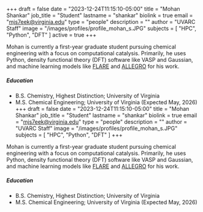 +++
draft = false
date = "2023-12-24T11:15:10-05:00"
title = "Mohan Shankar"
job_title = "Student"
lastname = "shankar"
biolink = true
email = "mjs7eek@virginia.edu"
type = "people"
description = ""
author = "UVARC Staff"
image = "/images/profiles/profile_mohan_s.JPG"
subjects = [
  "HPC", "Python", "DFT"
]
active = true
+++

Mohan is currently a first-year graduate student pursuing chemical engineering with a focus on computational catalysis. Primarily, he uses Python, density functional theory (DFT) software like VASP and Gaussian, and machine learning models like [FLARE](https://github.com/mir-group/flare) and [ALLEGRO](https://github.com/mir-group/allegro) for his work.

##### Education

- B.S. Chemistry, Highest Distinction; University of Virginia 
- M.S. Chemical Engineering; University of Virginia (Expected May, 2026)
+++
draft = false
date = "2023-12-24T11:15:10-05:00"
title = "Mohan Shankar"
job_title = "Student"
lastname = "shankar"
biolink = true
email = "mjs7eek@virginia.edu"
type = "people"
description = ""
author = "UVARC Staff"
image = "/images/profiles/profile_mohan_s.JPG"
subjects = [
  "HPC", "Python", "DFT"
]
+++

Mohan is currently a first-year graduate student pursuing chemical engineering with a focus on computational catalysis. Primarily, he uses Python, density functional theory (DFT) software like VASP and Gaussian, and machine learning models like [FLARE](https://github.com/mir-group/flare) and [ALLEGRO](https://github.com/mir-group/allegro) for his work.

##### Education

- B.S. Chemistry, Highest Distinction; University of Virginia 
- M.S. Chemical Engineering; University of Virginia (Expected May, 2026)
